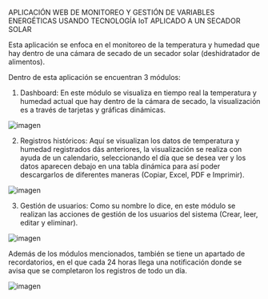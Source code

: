 APLICACIÓN WEB DE MONITOREO Y GESTIÓN DE VARIABLES ENERGÉTICAS USANDO TECNOLOGÍA IoT APLICADO A UN SECADOR SOLAR

Esta aplicación se enfoca en el monitoreo de la temperatura y humedad que hay dentro de una cámara de secado de un secador solar (deshidratador de alimentos).

Dentro de esta aplicación se encuentran 3 módulos:

1. Dashboard: En este módulo se visualiza en tiempo real la temperatura y humedad actual que hay dentro de la cámara de secado, la visualización es a través de tarjetas y gráficas dinámicas.

![imagen](https://github.com/user-attachments/assets/7dfc855d-d187-485d-b49b-5b386dee075e)

2. Registros históricos: Aquí se visualizan los datos de temperatura y humedad registrados dás anteriores, la visualización se realiza con ayuda de un calendario, seleccionando el día que se desea ver y los datos aparecen debajo en una tabla dinámica para así poder descargarlos de diferentes maneras (Copiar, Excel, PDF e Imprimir).

![imagen](https://github.com/user-attachments/assets/caf4d51b-7444-43ca-b0e4-8806d7af8bbf)

3. Gestión de usuarios: Como su nombre lo dice, en este módulo se realizan las acciones de gestión de los usuarios del sistema (Crear, leer, editar y eliminar).

![imagen](https://github.com/user-attachments/assets/5ee57586-1459-4845-9f80-08fad3e7c6e5)

Además de los módulos mencionados, también se tiene un apartado de recordatorios, en el que cada 24 horas llega una notificación donde se avisa que se completaron los registros de todo un día.

![imagen](https://github.com/user-attachments/assets/c14ab7a7-6cb9-4bc6-9bc5-3df92874c469)
